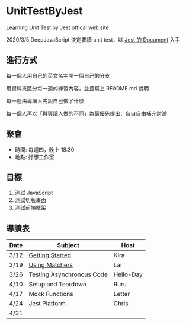 # UnitTestByJest

Learning Unit Test by Jest offical web site

2020/3/5 DeepJavaScript 決定要讀 unit test，以 [Jest 的 Document](https://jestjs.io/docs/en/getting-started) 入手

## 進行方式

每一個人用自己的英文名字開一個自己的分支

用資料夾區分每一週的練習內容，並且寫上 README.md 說明

每一週由導讀人先說自己做了什麼

每一個人再以「與導讀人做的不同」為最優先提出，各自自由補充討論

## 聚會

- 時間: 每週四，晚上 18:30
- 地點: 好想工作室

## 目標

1. 測試 JavaScript
1. 測試切版畫面
1. 測試前端框架

## 導讀表

| Date | Subject                                                                             | Host      |
| ---- | ----------------------------------------------------------------------------------- | --------- |
| 3/12 | [Getting Started](https://github.com/DeepJavaScript/UnitTestByJest/tree/Kira/week1) | Kira      |
| 3/19 | [Using Matchers](https://github.com/DeepJavaScript/UnitTestByJest/tree/Kira/week2)  | Lai       |
| 3/26 | Testing Asynchronous Code                                                           | Hello-Day |
| 4/10 | Setup and Teardown                                                                  | Ruru      |
| 4/17 | Mock Functions                                                                      | Letter    |
| 4/24 | Jest Platform                                                                       | Chris     |
| 4/31 |
